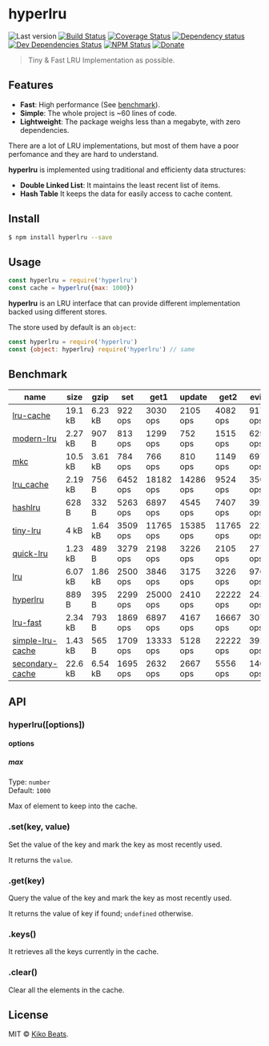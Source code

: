 # hyperlru

![Last version](https://img.shields.io/github/tag/Kikobeats/hyperlru.svg?style=flat-square)
[![Build Status](https://img.shields.io/travis/Kikobeats/hyperlru/master.svg?style=flat-square)](https://travis-ci.org/Kikobeats/hyperlru)
[![Coverage Status](https://img.shields.io/coveralls/Kikobeats/hyperlru.svg?style=flat-square)](https://coveralls.io/github/Kikobeats/hyperlru)
[![Dependency status](https://img.shields.io/david/Kikobeats/hyperlru.svg?style=flat-square)](https://david-dm.org/Kikobeats/hyperlru)
[![Dev Dependencies Status](https://img.shields.io/david/dev/Kikobeats/hyperlru.svg?style=flat-square)](https://david-dm.org/Kikobeats/hyperlru#info=devDependencies)
[![NPM Status](https://img.shields.io/npm/dm/hyperlru.svg?style=flat-square)](https://www.npmjs.org/package/hyperlru)
[![Donate](https://img.shields.io/badge/donate-paypal-blue.svg?style=flat-square)](https://paypal.me/Kikobeats)

> Tiny & Fast LRU Implementation as possible.

## Features

* **Fast**: High performance (See [benchmark](#benchmark)).
* **Simple**: The whole project is ~60 lines of code.
* **Lightweight**: The package weighs less than a megabyte, with zero dependencies.

There are a lot of LRU implementations, but most of them have a poor perfomance and they are hard to understand.

**hyperlru** is implemented using traditional and efficienty data structures:

 - **Double Linked List**: It maintains the least recent list of items.
 - **Hash Table** It keeps the data for easily access to cache content.

## Install

```bash
$ npm install hyperlru --save
```

## Usage

```js
const hyperlru = require('hyperlru')
const cache = hyperlru({max: 1000})
```

**hyperlru** is an LRU interface that can provide different implementation backed using different stores.

The store used by default is an `object`:

```js
const hyperlru = require('hyperlru')
const {object: hyperlru} require('hyperlru') // same
```


## Benchmark

| name                                                | size    | gzip    | set      | get1      | update    | get2      | evict    |
|-----------------------------------------------------|---------|---------|----------|-----------|-----------|-----------|----------|
| [lru-cache](https://npm.im/lru-cache)               | 19.1 kB | 6.23 kB | 922 ops  | 3030 ops  | 2105 ops  | 4082 ops  | 917 ops  |
| [modern-lru](https://npm.im/modern-lru)             | 2.27 kB | 907 B   | 813 ops  | 1299 ops  | 752 ops   | 1515 ops  | 629 ops  |
| [mkc](https://npm.im/mkc)                           | 10.5 kB | 3.61 kB | 784 ops  | 766 ops   | 810 ops   | 1149 ops  | 697 ops  |
| [lru_cache](https://npm.im/lru_cache)               | 2.19 kB | 756 B   | 6452 ops | 18182 ops | 14286 ops | 9524 ops  | 3509 ops |
| [hashlru](https://npm.im/hashlru)                   | 628 B   | 332 B   | 5263 ops | 6897 ops  | 4545 ops  | 7407 ops  | 3922 ops |
| [tiny-lru](https://npm.im/tiny-lru)                 | 4 kB    | 1.64 kB | 3509 ops | 11765 ops | 15385 ops | 11765 ops | 2222 ops |
| [quick-lru](https://npm.im/quick-lru)               | 1.23 kB | 489 B   | 3279 ops | 2198 ops  | 3226 ops  | 2105 ops  | 2778 ops |
| [lru](https://npm.im/lru)                           | 6.07 kB | 1.86 kB | 2500 ops | 3846 ops  | 3175 ops  | 3226 ops  | 976 ops  |
| [hyperlru](https://npm.im/hyperlru)                 | 889 B   | 395 B   | 2299 ops | 25000 ops | 2410 ops  | 22222 ops | 2439 ops |
| [lru-fast](https://npm.im/lru-fast)                 | 2.34 kB | 793 B   | 1869 ops | 6897 ops  | 4167 ops  | 16667 ops | 3077 ops |
| [simple-lru-cache](https://npm.im/simple-lru-cache) | 1.43 kB | 565 B   | 1709 ops | 13333 ops | 5128 ops  | 22222 ops | 3922 ops |
| [secondary-cache](https://npm.im/secondary-cache)   | 22.6 kB | 6.54 kB | 1695 ops | 2632 ops  | 2667 ops  | 5556 ops  | 1408 ops |

## API

### hyperlru([options])

#### options

##### max

Type: `number`<br>
Default: `1000`

Max of element to keep into the cache.

### .set(key, value)

Set the value of the key and mark the key as most recently used.

It returns the `value`.

### .get(key)

Query the value of the key and mark the key as most recently used.

It returns the value of key if found; `undefined` otherwise.

### .keys()

It retrieves all the keys currently in the cache.

### .clear()

Clear all the elements in the cache.

## License

MIT © [Kiko Beats](https://github.com/Kikobeats).
